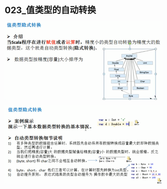 # 023_值类型的自动转换

![image-20210323105838723](023_%E5%80%BC%E7%B1%BB%E5%9E%8B%E7%9A%84%E8%87%AA%E5%8A%A8%E8%BD%AC%E6%8D%A2/image-20210323105838723.png)

![image-20210323105851268](023_%E5%80%BC%E7%B1%BB%E5%9E%8B%E7%9A%84%E8%87%AA%E5%8A%A8%E8%BD%AC%E6%8D%A2/image-20210323105851268.png)